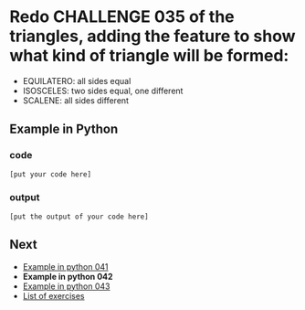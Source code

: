 # Redo CHALLENGE 035 of the triangles, adding the feature to show what kind of triangle will be formed:
- EQUILATERO: all sides equal
- ISOSCELES: two sides equal, one different
- SCALENE: all sides different

## Example in Python

### code

``` python
[put your code here]
```

### output

```
[put the output of your code here]
```

## Next

- [Example in python 041](../../041/python)
- **Example in python 042**
- [Example in python 043](../../043/python)
- [List of exercises](../..)
